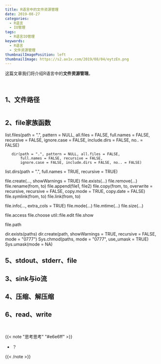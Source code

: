 ```yaml
---
title: R语言中的文件资源管理
date: 2019-08-27
categories:
  - R语言
  - IO管理
tags:
  - R语言IO管理
keywords:
  - R语言
  - 文件资源管理
thumbnailImagePosition: left
thumbnailImage: https://s2.ax1x.com/2019/08/04/eytzEn.png
---
```


这篇文章我们将介绍R语言中的**文件资源管理**。

<!--more-->

<!-- toc -->


<br>

## 1、文件路径

```R

```

## 2、file家族函数

list.files(path = ".", pattern = NULL, all.files = FALSE,
           full.names = FALSE, recursive = FALSE,
           ignore.case = FALSE, include.dirs = FALSE, no.. = FALSE)

       dir(path = ".", pattern = NULL, all.files = FALSE,
           full.names = FALSE, recursive = FALSE,
           ignore.case = FALSE, include.dirs = FALSE, no.. = FALSE)

list.dirs(path = ".", full.names = TRUE, recursive = TRUE)

file.create(..., showWarnings = TRUE)
file.exists(...)
file.remove(...)
file.rename(from, to)
file.append(file1, file2)
file.copy(from, to, overwrite = recursive, recursive = FALSE,
          copy.mode = TRUE, copy.date = FALSE)
file.symlink(from, to)
file.link(from, to)

file.info(..., extra_cols = TRUE)
file.mode(...)
file.mtime(...)
file.size(...)

file.access
file.choose
util::file.edit 
file.show

file.path

dir.exists(paths)
dir.create(path, showWarnings = TRUE, recursive = FALSE, mode = "0777")
Sys.chmod(paths, mode = "0777", use_umask = TRUE)
Sys.umask(mode = NA)

## 5、stdout、stderr、file

## 3、sink与io流

## 4、压缩、解压缩

## 6、read、write

<br>

{{< note "思考思考" "#e6e6ff" >}}
- ？

{{< /note >}}

<br>
